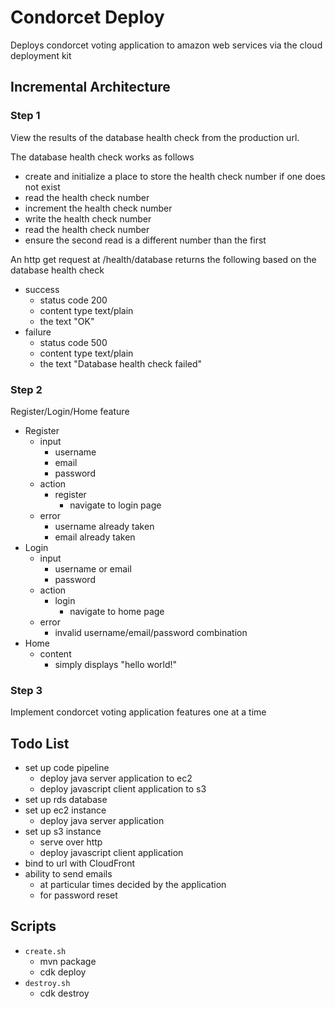# Condorcet Deploy
Deploys condorcet voting application to amazon web services via the cloud deployment kit

## Incremental Architecture

### Step 1
View the results of the database health check from the production url.

The database health check works as follows
- create and initialize a place to store the health check number if one does not exist
- read the health check number
- increment the health check number
- write the health check number
- read the health check number
- ensure the second read is a different number than the first  

An http get request at /health/database returns the following based on the database health check
- success 
    - status code 200
    - content type text/plain
    - the text "OK"
- failure
    - status code 500
    - content type text/plain
    - the text "Database health check failed"

### Step 2
Register/Login/Home feature

- Register
    - input
        - username
        - email
        - password
    - action
        - register
            - navigate to login page
    - error
        - username already taken
        - email already taken
- Login
    - input
        - username or email
        - password
    - action
        - login
            - navigate to home page
    - error
        - invalid username/email/password combination
- Home
    - content
        - simply displays "hello world!"

### Step 3
Implement condorcet voting application features one at a time   

## Todo List
- set up code pipeline
    - deploy java server application to ec2 
    - deploy javascript client application to s3 
- set up rds database
- set up ec2 instance
    - deploy java server application
- set up s3 instance
    - serve over http
    - deploy javascript client application
- bind to url with CloudFront
- ability to send emails
    - at particular times decided by the application
    - for password reset 

## Scripts
- `create.sh`
    - mvn package
    - cdk deploy
- `destroy.sh`
    - cdk destroy
